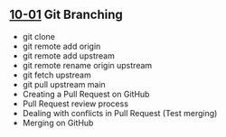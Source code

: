 ## [10-01](./jan/10-01) Git Branching

- git clone
- git remote add origin
- git remote add upstream
- git remote rename origin upstream
- git fetch upstream
- git pull upstream main
- Creating a Pull Request on GitHub
- Pull Request review process
- Dealing with conflicts in Pull Request (Test merging)
- Merging on GitHub
